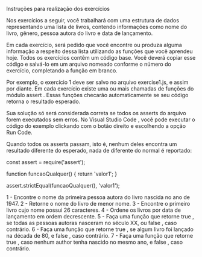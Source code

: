 Instruções para realização dos exercícios

Nos exercícios a seguir, você trabalhará com uma estrutura de dados representando uma lista de livros, contendo informações como nome do livro, gênero, pessoa autora do livro e data de lançamento.

Em cada exercício, será pedido que você encontre ou produza alguma informação a respeito dessa lista utilizando as funções que você aprendeu hoje. Todos os exercícios contêm um código base. Você deverá copiar esse código e salvá-lo em um arquivo nomeado conforme o número do exercício, completando a função em branco.

Por exemplo, o exercício 1 deve ser salvo no arquivo exercise1.js, e assim por diante. Em cada exercício existe uma ou mais chamadas de funções do módulo assert . Essas funções checarão automaticamente se seu código retorna o resultado esperado.

Sua solução só será considerada correta se todos os asserts do arquivo forem executados sem erros. No Visual Studio Code , você pode executar o código do exemplo clickando com o botão direito e escolhendo a opção Run Code.

Quando todos os asserts passam, isto é, nenhum deles encontra um resultado diferente do esperado, nada de diferente do normal é reportado:

  const assert = require('assert');

  function funcaoQualquer() {
    return 'valor1';
  }

  assert.strictEqual(funcaoQualquer(), 'valor1');

1 - Encontre o nome da primeira pessoa autora do livro nascida no ano de 1947.
2 - Retorne o nome do livro de menor nome.
3 - Encontre o primeiro livro cujo nome possui 26 caracteres.
4 - Ordene os livros por data de lançamento em ordem decrescente.
5 - Faça uma função que retorne true , se todas as pessoas autoras nasceram no século XX, ou false , caso contrário.
6 - Faça uma função que retorne true , se algum livro foi lançado na década de 80, e false , caso contrário.
7 - Faça uma função que retorne true , caso nenhum author tenha nascido no mesmo ano, e false , caso contrário.
